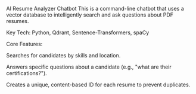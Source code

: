 AI Resume Analyzer Chatbot
This is a command-line chatbot that uses a vector database to intelligently search and ask questions about PDF resumes.

Key Tech: Python, Qdrant, Sentence-Transformers, spaCy

Core Features:

Searches for candidates by skills and location.

Answers specific questions about a candidate (e.g., "what are their certifications?").

Creates a unique, content-based ID for each resume to prevent duplicates.
